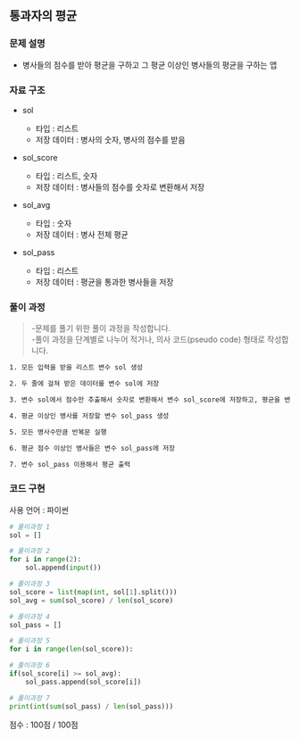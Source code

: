 
## 통과자의 평균

### 문제 설명

- 병사들의 점수를 받아 평균을 구하고 그 평균 이상인 병사들의 평균을 구하는 앱<br>


### 자료 구조

- sol<br>
    - 타입 : 리스트
    - 저장 데이터 : 병사의 숫자, 병사의 점수를 받음

- sol_score<br>
    - 타입 : 리스트, 숫자
    - 저장 데이터 : 병사들의 점수를 숫자로 변환해서 저장

- sol_avg<br>
    - 타입 : 숫자
    - 저장 데이터 : 병사 전체 평균

- sol_pass<br>
    - 타입 : 리스트
    - 저장 데이터 : 평균을 통과한 병사들을 저장


### 풀이 과정

>-문제를 풀기 위한 풀이 과정을 작성합니다.<br>
>-풀이 과정을 단계별로 나누어 적거나, 의사 코드(pseudo code) 형태로 작성합니다.<Br>

```txt
1. 모든 입력을 받을 리스트 변수 sol 생성

2. 두 줄에 걸쳐 받은 데이터를 변수 sol에 저장

3. 변수 sol에서 점수만 추출해서 숫자로 변환해서 변수 sol_score에 저장하고, 평균을 변수 sol_avg에 저장

4. 평균 이상인 병사를 저장할 변수 sol_pass 생성

5. 모든 병사수만큼 반복문 실행

6. 평균 점수 이상인 병사들은 변수 sol_pass에 저장

7. 변수 sol_pass 이용해서 평균 출력

```

### 코드 구현
사용 언어 : 파이썬<br>

 
```python
# 풀이과정 1
sol = []

# 풀이과정 2
for i in range(2):
    sol.append(input())

# 풀이과정 3
sol_score = list(map(int, sol[1].split()))
sol_avg = sum(sol_score) / len(sol_score)

# 풀이과정 4
sol_pass = []

# 풀이과정 5
for i in range(len(sol_score)):

# 풀이과정 6
if(sol_score[i] >= sol_avg):
    sol_pass.append(sol_score[i])

# 풀이과정 7
print(int(sum(sol_pass) / len(sol_pass)))

```


점수 : 100점 / 100점